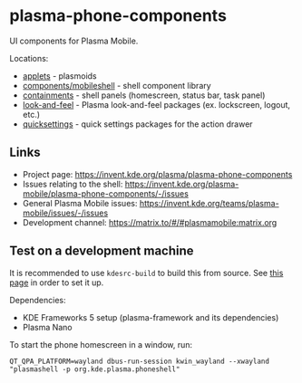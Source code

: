 <!--
- SPDX-FileCopyrightText: None 
- SPDX-License-Identifier: CC0-1.0
-->

# plasma-phone-components

UI components for Plasma Mobile.

Locations:
* [applets](applets) - plasmoids
* [components/mobileshell](components/mobileshell) - shell component library
* [containments](containments) - shell panels (homescreen, status bar, task panel)
* [look-and-feel](look-and-feel/contents) - Plasma look-and-feel packages (ex. lockscreen, logout, etc.)
* [quicksettings](quicksettings) - quick settings packages for the action drawer

## Links
* Project page: https://invent.kde.org/plasma/plasma-phone-components
* Issues relating to the shell: https://invent.kde.org/plasma-mobile/plasma-phone-components/-/issues
* General Plasma Mobile issues: https://invent.kde.org/teams/plasma-mobile/issues/-/issues
* Development channel: https://matrix.to/#/#plasmamobile:matrix.org

## Test on a development machine

It is recommended to use `kdesrc-build` to build this from source. See [this page](https://community.kde.org/Get_Involved/development) in order to set it up.

Dependencies:
* KDE Frameworks 5 setup (plasma-framework and its dependencies)
* Plasma Nano

To start the phone homescreen in a window, run:
```
QT_QPA_PLATFORM=wayland dbus-run-session kwin_wayland --xwayland "plasmashell -p org.kde.plasma.phoneshell"
```
